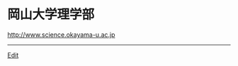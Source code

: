 # 岡山大学理学部

http://www.science.okayama-u.ac.jp

[](http://www.science.okayama-u.ac.jp/up_load_files/okadai_banner/1_image.jpg)









----
[Edit](https://github.com/vitroid/vitroid.github.io/edit/master/MD/岡山大学理学部.md)
